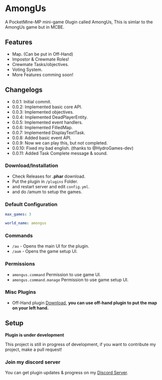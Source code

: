 # AmongUs

A PocketMine-MP mini-game 0lugin called AmongUs,
This is simlar to the AmongUs game but in MCBE.

## Features

- Map. (Can be put in Off-Hand)
- Impostor & Crewmate Roles!
- Crewmate Tasks/objectives.
- Voting System.
- More Features comming soon!

## Changelogs

- 0.0.1: Initial commit.
- 0.0.2: Implemented basic core API.
- 0.0.3: Implemented objectives.
- 0.0.4: Implemented DeadPlayerEntity.
- 0.0.5: Implemented event handlers.
- 0.0.6: Implemented FilledMap.
- 0.0.7: Implemented DisplayTextTask.
- 0.0.8: Added basic event API.
- 0.0.9: Now we can play this, but not completed.
- 0.0.10: Fixed my bad english. (thanks to @HydroGames-dev)
- 0.0.11: Added Task Complete message & sound.

### Download/Installation

- Check Releases for **.phar** download.
- Put the plugin in ``/plugins`` Folder.
- and restart server and edit ``config.yml``.
- and do /amum to setup the games.

### Default Configuration

```yaml
max_games: 3

world_name: amongus
```

### Commands

- ``/au`` - Opens the main UI for the plugin.
- ``/aum`` - Opens the game setup UI.

### Permissions

- ``amongus.command`` Permission to use game UI.
- ``amongus.command.manage`` Permission to use game setup UI.

### Misc Plugins

- Off-Hand plugin [Download](https://github.com/alvin0319/OffHand), 
**you can use off-hand plugin to put the map on your left hand.**

## Setup

**Plugin is under development**

This project is still in progress of development, if you want to contribute my project, make a pull request!

### Join my discord server

You can get plugin updates & progress on my [Discord Server](https://discord.gg/Py2vSwg3B3).
